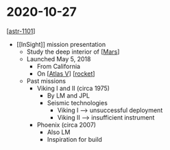 # 2020-10-27

[[astr-1101]]

- [[InSight]] mission presentation
  - Study the deep interior of [[Mars]]
  - Launched May 5, 2018
    - From California
    - On [[Atlas V]] [[rocket]]
  - Past missions
    - Viking I and II (circa 1975)
      - By LM and JPL
      - Seismic technologies
        - Viking I --> unsuccessful deployment
        - Viking II --> insufficient instrument
    - Phoenix (circa 2007)
      - Also LM
      - Inspiration for build


[//begin]: # "Autogenerated link references for markdown compatibility"
[astr-1101]: astr-1101 "ASTR 1101 - Intro to the Solar System"
[Mars]: mars "Mars ♂"
[Atlas V]: atlas-v "Atlas V"
[rocket]: rocket "Rocket"
[//end]: # "Autogenerated link references"